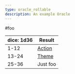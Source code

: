 ```yaml
---
type: oracle_rollable
description: An example Oracle
---
```

#foo

| dice: 1d36 | Result                                               |
| ---------- | ---------------------------------------------------- |
| 1-12       | [Action](oracle_rollable:sundered_isles/core/action) |
| 13-24      | [Theme](oracle_rollable:sundered_isles/core/theme)   |
| 25-36      | Just foo                                             |
